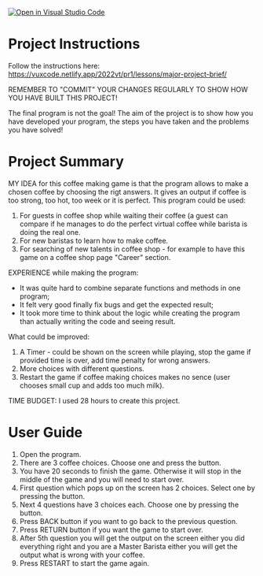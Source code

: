 [![Open in Visual Studio Code](https://classroom.github.com/assets/open-in-vscode-f059dc9a6f8d3a56e377f745f24479a46679e63a5d9fe6f495e02850cd0d8118.svg)](https://classroom.github.com/online_ide?assignment_repo_id=7521261&assignment_repo_type=AssignmentRepo)
# Project Instructions
Follow the instructions here: https://vuxcode.netlify.app/2022vt/pr1/lessons/major-project-brief/

REMEMBER TO "COMMIT" YOUR CHANGES REGULARLY TO SHOW HOW YOU HAVE BUILT THIS PROJECT! 

The final program is not the goal! The aim of the project is to show how you have developed your program, the steps you have taken and the problems you have solved!

# Project Summary

MY IDEA for this coffee making game is that the program allows to make a chosen coffee by choosing the rigt answers. It gives an output if coffee is too strong, too hot, too week or it is perfect. This program could be used:

1. For guests in coffee shop while waiting their coffee (a guest can compare if he manages to do the perfect virtual coffee while barista is doing the real one.
2. For new baristas to learn how to make coffee.
3. For searching of new talents in coffee shop - for example to have this game on a coffee shop page "Career" section.

EXPERIENCE while making the program:
* It was quite hard to combine separate functions and methods in one program;
* It felt very good finally fix bugs and get the expected result;
* It took more time to think about the logic while creating the program than actually writing the code and seeing result.

What could be improved:
1. A Timer - could be shown on the screen while playing, stop the game if provided time is over, add time penalty for wrong answers.
2. More choices with different questions.
3. Restart the game if coffee making choices makes no sence (user chooses small cup and adds too much milk).

TIME BUDGET: I used 28 hours to create this project. 

# User Guide

1. Open the program.
2. There are 3 coffee choices. Choose one and press the button.
3. You have 20 seconds to finish the game. Otherwise it will stop in the middle of the game and you will need to start over.
3. First question which pops up on the screen has 2 choices. Select one by pressing the button. 
4. Next 4 questions have 3 choices each. Choose one by pressing the button.
5. Press BACK button if you want to go back to the previous question.
6. Press RETURN button if you want the game to start over.
7. After 5th question you will get the output on the screen either you did everything right and you are a Master Barista either you will get the output what is wrong with your coffee.
8. Press RESTART to start the game again.